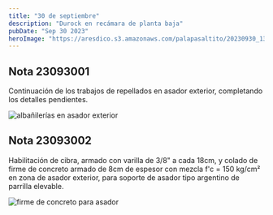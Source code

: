 ```yaml
---
title: "30 de septiembre"
description: "Durock en recámara de planta baja"
pubDate: "Sep 30 2023"
heroImage: "https://aresdico.s3.amazonaws.com/palapasaltito/20230930_133416.jpg"
---
```


## Nota 23093001

Continuación de los trabajos de repellados en asador exterior, completando los detalles pendientes.

![albañilerías en asador exterior](https://aresdico.s3.amazonaws.com/palapasaltito/20230930_133351.jpg "albañilerías en asador exterior")

## Nota 23093002

Habilitación de cibra, armado con varilla de 3/8" a cada 18cm, y colado de firme de concreto armado de 8cm de espesor con mezcla f'c = 150 kg/cm² en zona de asador exterior, para soporte de asador tipo argentino de parrilla elevable.

![firme de concreto para asador](https://aresdico.s3.amazonaws.com/palapasaltito/20230930_133416.jpg "firme de concreto para asador")
